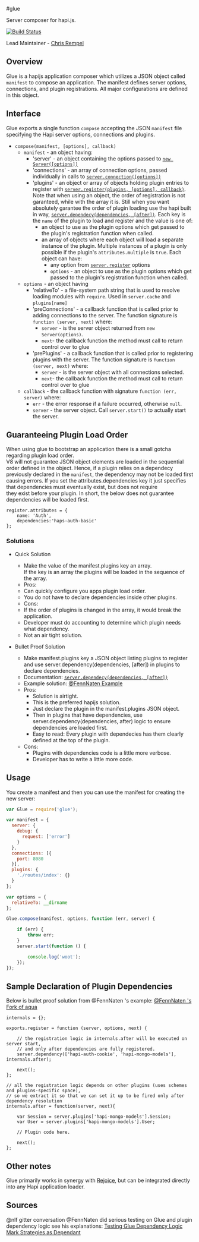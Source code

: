 #glue

Server composer for hapi.js.

[![Build Status](https://secure.travis-ci.org/hapijs/glue.png)](http://travis-ci.org/hapijs/glue)

Lead Maintainer - [Chris Rempel](https://github.com/csrl)

## Overview

Glue is a hapijs application composer which utilizes a JSON object called `manifest` to compose 
an application. The manifest defines server options, connections, and plugin 
registrations.  All major configurations are defined in this object.  

 
## Interface

Glue exports a single function `compose` accepting the JSON `manifest` file specifying the Hapi server options, connections and plugins.  

- `compose(manifest, [options], callback)`
  + `manifest` - an object having:
    * 'server' - an object containing the options passed to [`new Server([options])`](http://hapijs.com/api#new-serveroptions)
    * 'connections' - an array of connection options, passed individually in calls to [`server.connection([options])`](http://hapijs.com/api#serverconnectionoptions)
    * 'plugins' - an object or array of objects holding plugin entries to register with [`server.register(plugins, [options], callback)`](http://hapijs.com/api#serverregisterplugins-options-callback). Note that when using an object, the order of registration is not garanteed, while with the array it is. Still when you want absolutely garantee the order of plugin loading use the hapi built in way, [`server.dependecy(dependencies, [after])`](http://hapijs.com/api#serverdependencydependencies-after). Each key is the `name` of the plugin to load and register and the value is one of:
      + an object to use as the plugin options which get passed to the plugin's registration function when called.
      + an array of objects where each object will load a separate instance of the plugin. Multiple instances of a plugin is only possible if the plugin's `attributes.multiple` is `true`. Each object can have:
        * any option from [`server.register`](http://hapijs.com/api#serverregisterplugins-options-callback) options
        * `options` - an object to use as the plugin options which get passed to the plugin's registration function when called.
  + `options` - an object having
    * 'relativeTo' - a file-system path string that is used to resolve loading modules with `require`.  Used in `server.cache` and `plugins[name]`
    * 'preConnections' - a callback function that is called prior to adding connections to the server. The function signature is `function (server, next)` where:
      + `server` - is the server object returned from `new Server(options)`.
      + `next`-  the callback function the method must call to return control over to glue
    * 'prePlugins' - a callback function that is called prior to registering plugins with the server. The function signature is `function (server, next)` where:
      + `server` - is the server object with all connections selected.
      + `next`-  the callback function the method must call to return control over to glue
  + `callback` - the callback function with signature `function (err, server)` where:
    * `err` - the error response if a failure occurred, otherwise `null`.
    * `server` - the server object. Call `server.start()` to actually start the server.


## Guaranteeing Plugin Load Order 

When using glue to bootstrap an application there is a small gotcha regarding plugin load order.  
V8 will not guarantee JSON object elements are loaded in the sequential order defined in the object. 
Hence, if a plugin relies on a dependecy previously declared in the `manifest`, the dependency may not be loaded first causing errors. 
If you set the attributes.dependencies key it just specifies that dependencies must eventually exist, but does not require  
they exist before your plugin. In short, the below does not guarantee dependencies will be loaded first. 

```
register.attributes = {
    name: 'Auth',
    dependencies:'haps-auth-basic' 
};
```

### Solutions

+ Quick Solution  
  * Make the value of the manifest.plugins key an array.  
    If the key is an array the plugins will be loaded in the sequence of the array.  
  *  Pros: 
    * Can quickly configure you apps plugin load order.
    * You do not have to declare dependencies inside other plugins. 
  *  Cons: 
    * If the order of plugins is changed in the array, it would break the application.
    * Developer must do accounting to determine which plugin needs what dependency. 
    * Not an air tight solution. 

+ Bullet Proof Solution  
  * Make manifest.plugins key a JSON object listing plugins to register and use 
    server.dependency(dependencies, [after]) in plugins to declare dependencies. 
  * Documentation: [`server.dependecy(dependencies, [after])`](http://hapijs.com/api#serverdependencydependencies-after)
  * Example solution: [@FennNaten Example](https://github.com/FennNaten/aqua/blob/sample/setting-deps-via-server-register/server/auth.js)
  * Pros: 
    * Solution is airtight.  
    * This is the preferred hapijs solution.
    * Just declare the plugin in the manifest.plugins JSON object. 
    * Then in plugins that have dependencies, use server.dependency(dependencies, after) logic 
      to ensure dependencies are loaded first. 
    * Easy to read: Every plugin with dependecies has them clearly defined at the 
      top of the plugin. 
  * Cons:
    * Plugins with dependencies code is a little more verbose.  
    * Developer has to write a little more code.
    

## Usage

You create a manifest and then you can use the manifest for creating the new server:

```javascript
var Glue = require('glue');

var manifest = {
  server: {
    debug: {
      request: ['error']
    }
  },
  connections: [{
    port: 8080
  }],
  plugins: {
    './routes/index': {}
  }
};

var options = {
  relativeTo: __dirname
};

Glue.compose(manifest, options, function (err, server) {

    if (err) {
        throw err;
    }
    server.start(function () {

        console.log('woot');
    });
});
```


## Sample Declaration of Plugin Dependencies

Below is bullet proof solution from  @FennNaten 's example:
[@FennNaten 's Fork of aqua](https://github.com/FennNaten/aqua/blob/sample/setting-deps-via-server-register/server/auth.js)
```
internals = {};

exports.register = function (server, options, next) {

    // the registration logic in internals.after will be executed on server start, 
    // and only after dependencies are fully registered. 
    server.dependency(['hapi-auth-cookie', 'hapi-mongo-models'], internals.after);

    next();
};

// all the registration logic depends on other plugins (uses schemes and plugins-specific space), 
// so we extract it so that we can set it up to be fired only after dependency resolution
internals.after = function(server, next){

    var Session = server.plugins['hapi-mongo-models'].Session;
    var User = server.plugins['hapi-mongo-models'].User;

    // Plugin code here.

    next();
};

```

## Other notes
Glue primarily works in synergy with [Rejoice](https://github.com/hapijs/rejoice), but can be integrated directly into any Hapi application loader.

## Sources 
@nlf gitter conversation
@FennNaten did serious testing on Glue and plugin dependency logic see his explanations:
[Testing Glue Dependency Logic](https://github.com/hapijs/university/pull/137)
[Mark Strategies as Dependant](https://github.com/jedireza/aqua/issues/36)
